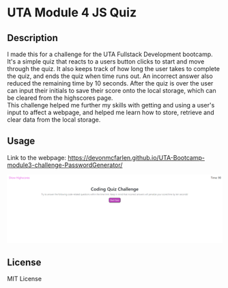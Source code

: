 # UTA Module 4 JS Quiz

## Description

I made this for a challenge for the UTA Fullstack Development bootcamp. It's a simple quiz that reacts to a users button clicks to start and move through the quiz.
It also keeps track of how long the user takes to complete the quiz, and ends the quiz when time runs out. An incorrect answer also reduced the remaining time by 10 seconds.
After the quiz is over the user can input their initials to save their score onto the local storage, which can be cleared from the highscores page.
<br>
This challenge helped me further my skills with getting and using a user's input to affect a webpage, and helped me learn how to store, retrieve and clear data from the local storage.

## Usage

Link to the webpage: https://devonmcfarlen.github.io/UTA-Bootcamp-module3-challenge-PasswordGenerator/

![alt text](./assets/images/websiteSS.png)


## License

MIT License